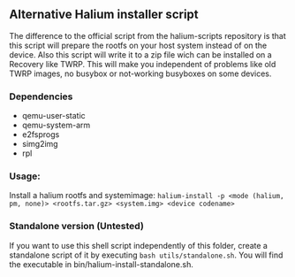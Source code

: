 ## Alternative Halium installer script

The difference to the official script from the halium-scripts repository is that this script will prepare the rootfs on your host system instead of on the device. Also this script will write it to a zip file wich can be installed on a Recovery like TWRP. This will make you independent of problems like old TWRP images, no busybox or not-working busyboxes on some devices.


### Dependencies

* qemu-user-static
* qemu-system-arm
* e2fsprogs
* simg2img
* rpl

### Usage:

Install a halium rootfs and systemimage:
`halium-install -p <mode (halium, pm, none)> <rootfs.tar.gz> <system.img> <device codename>`

### Standalone version (Untested)
If you want to use this shell script independently of this folder, create a standalone script of it by executing `bash utils/standalone.sh`. You will find the executable in bin/halium-install-standalone.sh.
